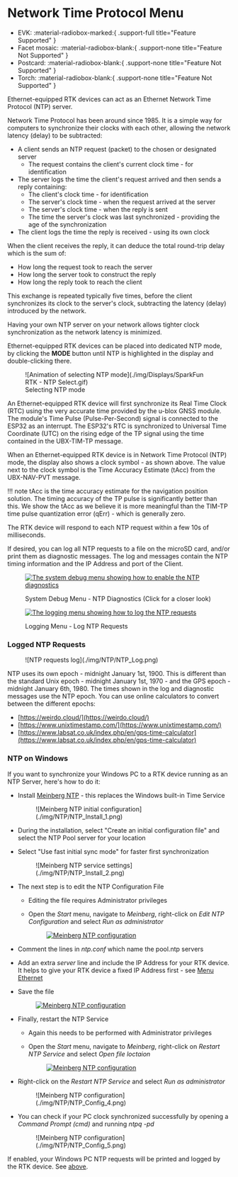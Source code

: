 # Network Time Protocol Menu

<!--
Compatibility Icons
====================================================================================

:material-radiobox-marked:{ .support-full title="Feature Supported" }
:material-radiobox-indeterminate-variant:{ .support-partial title="Feature Partially Supported" }
:material-radiobox-blank:{ .support-none title="Feature Not Supported" }
-->

<div class="grid cards fill" markdown>

- EVK: :material-radiobox-marked:{ .support-full title="Feature Supported" }
- Facet mosaic: :material-radiobox-blank:{ .support-none title="Feature Not Supported" }
- Postcard: :material-radiobox-blank:{ .support-none title="Feature Not Supported" }
- Torch: :material-radiobox-blank:{ .support-none title="Feature Not Supported" }

</div>

Ethernet-equipped RTK devices can act as an Ethernet Network Time Protocol (NTP) server.

Network Time Protocol has been around since 1985. It is a simple way for computers to synchronize their clocks with each other, allowing the network latency (delay) to be subtracted:

- A client sends an NTP request (packet) to the chosen or designated server
	- The request contains the client's current clock time - for identification
- The server logs the time the client's request arrived and then sends a reply containing:
	- The client's clock time - for identification
	- The server's clock time - when the request arrived at the server
	- The server's clock time - when the reply is sent
	- The time the server's clock was last synchronized - providing the age of the synchronization
- The client logs the time the reply is received - using its own clock

When the client receives the reply, it can deduce the total round-trip delay which is the sum of:

- How long the request took to reach the server
- How long the server took to construct the reply
- How long the reply took to reach the client

This exchange is repeated typically five times, before the client synchronizes its clock to the server's clock, subtracting the latency (delay) introduced by the network.

Having your own NTP server on your network allows tighter clock synchronization as the network latency is minimized.

Ethernet-equipped RTK devices can be placed into dedicated NTP mode, by clicking the **MODE** button until NTP is highlighted in the display and double-clicking there.

<figure markdown>
![Animation of selecting NTP mode](./img/Displays/SparkFun RTK - NTP Select.gif)
<figcaption markdown>
Selecting NTP mode
</figcaption>
</figure>

An Ethernet-equipped RTK device will first synchronize its Real Time Clock (RTC) using the very accurate time provided by the u-blox GNSS module. The module's Time Pulse (Pulse-Per-Second) signal is connected to the ESP32 as an interrupt. The ESP32's RTC is synchronized to Universal Time Coordinate (UTC) on the rising edge of the TP signal using the time contained in the UBX-TIM-TP message.

When an Ethernet-equipped RTK device is in Network Time Protocol (NTP) mode, the display also shows a clock symbol - as shown above. The value next to the clock symbol is the Time Accuracy Estimate (tAcc) from the UBX-NAV-PVT message.

!!! note
	tAcc is the time accuracy estimate for the navigation position solution. The timing accuracy of the TP pulse is significantly better than this. We show the tAcc as we believe it is more meaningful than the TIM-TP time pulse quantization error (qErr) - which is generally zero.

The RTK device will respond to each NTP request within a few 10s of milliseconds.

If desired, you can log all NTP requests to a file on the microSD card, and/or print them as diagnostic messages. The log and messages contain the NTP timing information and the IP Address and port of the Client.

[<figure markdown>
![The system debug menu showing how to enable the NTP diagnostics](./img/NTP/NTP_Diagnostics.png)](./img/NTP/NTP_Diagnostics.png)
<figcaption markdown>
System Debug Menu - NTP Diagnostics (Click for a closer look)
</figcaption>
</figure>

[<figure markdown>
![The logging menu showing how to log the NTP requests](./img/NTP/NTP_Logging.png)](./img/NTP/NTP_Logging.png)
<figcaption markdown>
Logging Menu - Log NTP Requests
</figcaption>
</figure>

### Logged NTP Requests

<figure markdown>
![NTP requests log](./img/NTP/NTP_Log.png)
<figcaption markdown>
</figcaption>
</figure>

NTP uses its own epoch - midnight January 1st, 1900. This is different than the standard Unix epoch - midnight January 1st, 1970 - and the GPS epoch - midnight January 6th, 1980. The times shown in the log and diagnostic messages use the NTP epoch. You can use online calculators to convert between the different epochs:

- [https://weirdo.cloud/](https://weirdo.cloud/)
- [https://www.unixtimestamp.com/](https://www.unixtimestamp.com/)
- [https://www.labsat.co.uk/index.php/en/gps-time-calculator](https://www.labsat.co.uk/index.php/en/gps-time-calculator)

### NTP on Windows

If you want to synchronize your Windows PC to a RTK device running as an NTP Server, here's how to do it:

- Install [Meinberg NTP](https://www.meinbergglobal.com/english/sw/ntp.htm) - this replaces the Windows built-in Time Service

	<figure markdown>
	![Meinberg NTP initial configuration](./img/NTP/NTP_Install_1.png)
	<figcaption markdown>
	</figcaption>
	</figure>

- During the installation, select "Create an initial configuration file" and select the NTP Pool server for your location
- Select "Use fast initial sync mode" for faster first synchronization

	<figure markdown>
	![Meinberg NTP service settings](./img/NTP/NTP_Install_2.png)
	<figcaption markdown>
	</figcaption>
	</figure>

- The next step is to edit the NTP Configuration File
	- Editing the file requires Administrator privileges
	- Open the *Start* menu, navigate to *Meinberg*, right-click on *Edit NTP Configuration* and select *Run as administrator*

		[<figure markdown>
		![Meinberg NTP configuration](./img/NTP/NTP_Config_1_small.png)](./img/NTP/NTP_Config_1.png)
		<figcaption markdown>
		</figcaption>
		</figure>

- Comment the lines in *ntp.conf* which name the pool.ntp servers
- Add an extra *server* line and include the IP Address for your RTK device. It helps to give your RTK device a fixed IP Address first - see [Menu Ethernet](menu_ethernet.md)
- Save the file

	[<figure markdown>
	![Meinberg NTP configuration](./img/NTP/NTP_Config_2_small.png)](./img/NTP/NTP_Config_2.png)
	<figcaption markdown>
	</figcaption>
	</figure>

- Finally, restart the NTP Service
	- Again this needs to be performed with Administrator privileges
	- Open the *Start* menu, navigate to *Meinberg*, right-click on *Restart NTP Service* and select *Open file loctaion*

		[<figure markdown>
		![Meinberg NTP configuration](./img/NTP/NTP_Config_3_small.png)](./img/NTP/NTP_Config_3.png)
		<figcaption markdown>
		</figcaption>
		</figure>

- Right-click on the *Restart NTP Service* and select *Run as administrator*

	<figure markdown>
	![Meinberg NTP configuration](./img/NTP/NTP_Config_4.png)
	<figcaption markdown>
	</figcaption>
	</figure>

- You can check if your PC clock synchronized successfully by opening a *Command Prompt (cmd)* and running *ntpq -pd*

	<figure markdown>
	![Meinberg NTP configuration](./img/NTP/NTP_Config_5.png)
	<figcaption markdown>
	</figcaption>
	</figure>

If enabled, your Windows PC NTP requests will be printed and logged by the RTK device. See [above](#logged-ntp-requests).
